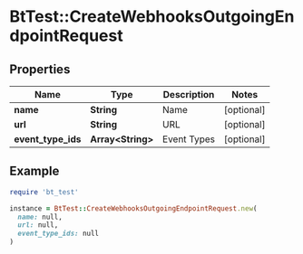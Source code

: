 # BtTest::CreateWebhooksOutgoingEndpointRequest

## Properties

| Name | Type | Description | Notes |
| ---- | ---- | ----------- | ----- |
| **name** | **String** | Name | [optional] |
| **url** | **String** | URL | [optional] |
| **event_type_ids** | **Array&lt;String&gt;** | Event Types | [optional] |

## Example

```ruby
require 'bt_test'

instance = BtTest::CreateWebhooksOutgoingEndpointRequest.new(
  name: null,
  url: null,
  event_type_ids: null
)
```

